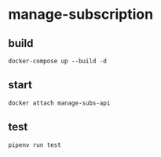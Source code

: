 # manage-subscription

## build
```
docker-compose up --build -d
```

## start
```
docker attach manage-subs-api
```

## test
```
pipenv run test
```
